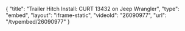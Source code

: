 {
    "title": "Trailer Hitch Install: CURT 13432 on Jeep Wrangler",
    "type": "embed",
    "layout": "iframe-static",
    "videoId": "26090977",
    "url": "\/tvpembed\/26090977"
}